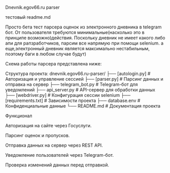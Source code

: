 Dnevnik.egov66.ru parser


тестовый readme.md


Просто бета тест парсера оценок из электронного дневника в telegram бот. От пользователя требуются минимальные(насколько это в принципе возможно)действия.
Поскольку дневник не имеет какого либо апи для рапзработчиков, парсим все напрямую при помощи selenium.
а еще,электронный дневник является максимально нестабильным, поэтому баги в любом случае будут)


Схема работы парсера представлена ниже:


Структура проекта:
dnevnik.egov66.ru-parser/
├── [autologin.py] # Авторизация и управление сессией
├── [parser.py] # Парсинг данных и отправка на сервер
├── telegram_bot.py # Telegram-бот для уведомлений
├── api_server.py # API-сервер для обработки данных
├── [webdriver.py] # Конфигурация сессии selenium
├── [requirements.txt]  # Зависимости проекта
├── database.env # Конфиденциальные данные
└── README.md # Документация проекта


Функционал


Авторизация на сайте через Госуслуги.


Парсинг оценок и пропусков.


Отправка данных на сервер через REST API.


Уведомление пользователей через Telegram-бот.


Проверка изменений данных перед отправкой.


​


​


​
